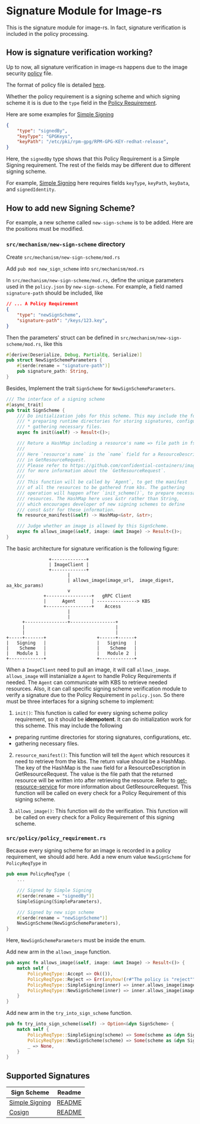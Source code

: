 # Signature Module for Image-rs

This is the signature module for image-rs. In fact, signature verification
is included in the policy processing.

## How is signature verification working?

Up to now, all signature verification in image-rs happens due to
the image security [policy](https://github.com/confidential-containers/image-rs/blob/main/docs/ccv1_image_security_design.md#policy) 
file.

The format of policy file is detailed [here](../docs/ccv1_image_security_design.md#policy).

Whether the policy requirement is a signing scheme and which signing scheme it is is due to the `type` field in the
[Policy Requirement](https://github.com/containers/image/blob/main/docs/containers-policy.json.5.md#policy-requirements).

Here are some examples for [Simple Signing](src/mechanism/simple/README.md)

```json
{
    "type": "signedBy",
    "keyType": "GPGKeys",
    "keyPath": "/etc/pki/rpm-gpg/RPM-GPG-KEY-redhat-release",
}
```

Here, the `signedBy` type shows that this Policy Requirement
is a Simple Signing requirement. The rest of the 
fields may be different due to different signing scheme. 

For example,
[Simple Signing](src/mechanism/simple/README.md) here requires fields
`keyType`, `keyPath`, `keyData`, and `signedIdentity`.

## How to add new Signing Scheme?

For example, a new scheme called `new-sign-scheme` is to be added.
Here are the positions must be modified.

### `src/mechanism/new-sign-scheme` directory
Create `src/mechanism/new-sign-scheme/mod.rs`

Add `pub mod new_sign_scheme` into  `src/mechanism/mod.rs`

In `src/mechanism/new-sign-scheme/mod.rs`, define the unique parameters 
used in the `policy.json` by `new-sign-scheme`.
For example, a field named `signature-path` should be included, like

```json
// ... A Policy Requirement
{
    "type": "newSignScheme",
    "signature-path": "/keys/123.key",
}
```

Then the parameters' struct can be defined in `src/mechanism/new-sign-scheme/mod.rs`,
like this

```rust
#[derive(Deserialize, Debug, PartialEq, Serialize)]
pub struct NewSignSchemeParameters {
    #[serde(rename = "signature-path")]
    pub signature_path: String,
}
```

Besides, Implement the trait `SignScheme` for `NewSignSchemeParameters`.
```rust
/// The interface of a signing scheme
#[async_trait]
pub trait SignScheme {
    /// Do initialization jobs for this scheme. This may include the following
    /// * preparing runtime directories for storing signatures, configurations, etc.
    /// * gathering necessary files.
    async fn init(&self) -> Result<()>;

    /// Reture a HashMap including a resource's name => file path in fs.
    /// 
    /// Here `resource's name` is the `name` field for a ResourceDescription
    /// in GetResourceRequest.
    /// Please refer to https://github.com/confidential-containers/image-rs/blob/main/docs/ccv1_image_security_design.md#get-resource-service
    /// for more information about the `GetResourceRequest`.
    /// 
    /// This function will be called by `Agent`, to get the manifest
    /// of all the resources to be gathered from kbs. The gathering
    /// operation will happen after `init_scheme()`, to prepare necessary
    /// resources. The HashMap here uses &str rather than String,
    /// which encourages developer of new signing schemes to define
    /// const &str for these information.
    fn resource_manifest(&self) -> HashMap<&str, &str>;

    /// Judge whether an image is allowed by this SignScheme.
    async fn allows_image(&self, image: &mut Image) -> Result<()>;
}
```

The basic architecture for signature verification is the following figure:

```plaintext
                +-------------+
                | ImageClient |
                +-------------+
                       |
                       | allows_image(image_url,  image_digest, aa_kbc_params)
                       v
              +-----------------+   gRPC Client
              |      Agent      | ---------------> KBS
              +-----------------+    Access
                       |
                       |
      +----------------+-----------------+
      |                                  |
      |                                  |
+-----+-------+                   +------+------+
|   Signing   |                   |   Signing   |
|    Scheme   |                   |    Scheme   |
|   Module 1  |                   |   Module 2  |
+-------------+                   +-------------+
```

When a `ImageClient` need to pull an image, it will call
`allows_image`. `allows_image` will instanialize
a `Agent` to handle Policy Requirements if needed.
The `Agent` can communicate with KBS to retrieve needed
resources. Also, it can call specific signing scheme verification
module to verify a signature due to the Policy Requirement in
`policy.json`. So there must be three interfaces for a signing
scheme to implement:
1. `init()`: This function is called for every signing scheme
policy requirement, so it should be **idempotent**.
It can do initialization work for this scheme. This may include the following
* preparing runtime directories for storing signatures, configurations, etc.
* gathering necessary files.

2. `resource_manifest()`: This function will tell the `Agent`
which resources it need to retrieve from the kbs. The return value should be
a HashMap. The key of the HashMap is the `name` field for a ResourceDescription
in GetResourceRequest. The value is the file path that the returned resource will be
written into after retrieving the resource. Refer to 
[get-resource-service](https://github.com/confidential-containers/image-rs/blob/main/docs/ccv1_image_security_design.md#get-resource-service)
for more information about GetResourceRequest. This function will be called
on every check for a Policy Requirement of this signing scheme.

3. `allows_image()`: This function will do the verification. This
function will be called on every check for a Policy Requirement of this signing scheme.

### `src/policy/policy_requirement.rs`

Because every signing scheme for an image is recorded in
a policy requirement, we should add here.
Add a new enum value `NewSignScheme` for `PolicyReqType` in 

```rust
pub enum PolicyReqType {
    ...

    /// Signed by Simple Signing
    #[serde(rename = "signedBy")]
    SimpleSigning(SimpleParameters),

    /// Signed by new sign scheme
    #[serde(rename = "newSignScheme")]
    NewSignScheme(NewSignSchemeParameters),
}
```

Here, `NewSignSchemeParameters` must be inside the enum.

Add new arm in the `allows_image` function. 
```rust
pub async fn allows_image(&self, image: &mut Image) -> Result<()> {
    match self {
        PolicyReqType::Accept => Ok(()),
        PolicyReqType::Reject => Err(anyhow!(r#"The policy is "reject""#)),
        PolicyReqType::SimpleSigning(inner) => inner.allows_image(image).await,
        PolicyReqType::NewSignScheme(inner) => inner.allows_image(image).await,
    }
}
```

Add new arm in the `try_into_sign_scheme` function.
```rust
pub fn try_into_sign_scheme(&self) -> Option<&dyn SignScheme> {
    match self {
        PolicyReqType::SimpleSigning(scheme) => Some(scheme as &dyn SignScheme),
        PolicyReqType::NewSignScheme(scheme) => Some(scheme as &dyn SignScheme),
        _ => None,
    }
}
```

## Supported Signatures

|Sign Scheme|Readme|
|---|---|
|[Simple Signing](src/mechanism/simple)| [README](src/mechanism/simple/README.md) |
|[Cosign](src/mechanism/cosign)| [README](src/mechanism/cosign/README.md)|